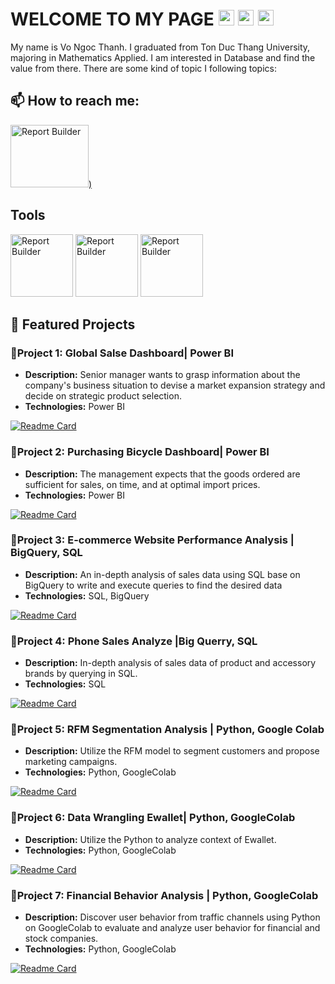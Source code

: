 
# WELCOME TO MY PAGE <img src="https://github.com/user-attachments/assets/18de200d-2101-4bc2-97ee-8a8534c850ce" width="25" height="25" alt="GIF"> <img src="https://github.com/user-attachments/assets/18de200d-2101-4bc2-97ee-8a8534c850ce" width="25" height="25" alt="GIF"> <img src="https://github.com/user-attachments/assets/18de200d-2101-4bc2-97ee-8a8534c850ce" width="25" height="25" alt="GIF">

My name is Vo Ngoc Thanh. I graduated from Ton Duc Thang University, majoring in Mathematics Applied. I am interested in Database and find the value from there. There are some kind of topic I following topics:
## 📫 How to reach me:

[<img src="https://github.com/user-attachments/assets/9a7d2769-e950-4680-b1ba-f96968251a1e" width="125" height="100" alt="Report Builder">)](mailto:vothanh023@gmail.com)




## Tools
<img src="https://github.com/user-attachments/assets/d591694d-bc6a-4e50-b933-c864d84c7121" width="100" height="100" alt="Report Builder"> 

<img src="https://github.com/user-attachments/assets/fc88be57-6e27-42e1-826c-d100cc3918c2" width="100" height="100" alt="Report Builder">

<img src="https://github.com/user-attachments/assets/666620dc-f697-41c8-974d-b5d43f52fe7b" width="100" height="100" alt="Report Builder">



## 📝 Featured Projects

### 📜Project 1: Global Salse Dashboard| Power BI
- **Description:** Senior manager wants to grasp information about the company's business situation to devise a market expansion strategy and decide on strategic product selection.
- **Technologies:** Power BI

[![Readme Card](https://github-readme-stats.vercel.app/api/pin/?username=theng23&repo=Global-Store-Sales-Analysis-Power-Bi)](https://github.com/theng23/Global-Store-Sales-Analysis-Power-Bi)


### 📜Project 2: Purchasing Bicycle Dashboard| Power BI
- **Description:** The management expects that the goods ordered are sufficient for sales, on time, and at optimal import prices.
- **Technologies:** Power BI

[![Readme Card](https://github-readme-stats.vercel.app/api/pin/?username=theng23&repo=Purchasing-Bicycle-Dashboard)](https://github.com/theng23/Purchasing-Bicycle-Dashboard)

### 📜Project 3: E-commerce Website Performance Analysis  | BigQuery, SQL
- **Description:** An in-depth analysis of sales data using SQL base on BigQuery to write and execute queries to find the desired data
- **Technologies:** SQL, BigQuery

[![Readme Card](https://github-readme-stats.vercel.app/api/pin/?username=theng23&repo=E-commerce-Website-Performance-Analysis-SQL)](https://github.com/theng23/E-commerce-Website-Performance-Analysis-SQL)


### 📜Project 4: Phone Sales Analyze |Big Querry, SQL
- **Description:** In-depth analysis of sales data of product and accessory brands by querying in SQL.
- **Technologies:** SQL

[![Readme Card](https://github-readme-stats.vercel.app/api/pin/?username=theng23&repo=Phone-Sales-Analyze)](https://github.com/theng23/Phone-Sales-Analyze)

### 📜Project 5: RFM Segmentation Analysis | Python, Google Colab
- **Description:** Utilize the RFM model to segment customers and propose marketing campaigns.
- **Technologies:** Python, GoogleColab
  
[![Readme Card](https://github-readme-stats.vercel.app/api/pin/?username=theng23&repo=RFM-Segmentation-Analysis)](https://github.com/theng23/RFM-Segmentation-Analysis)

### 📜Project 6: Data Wrangling Ewallet| Python, GoogleColab
- **Description:** Utilize the Python to analyze context of Ewallet.
- **Technologies:** Python, GoogleColab

[![Readme Card](https://github-readme-stats.vercel.app/api/pin/?username=theng23&repo=Data-Wrangling-Ewallet)](https://github.com/theng23/Data-Wrangling-Ewallet)

### 📜Project 7: Financial Behavior Analysis | Python, GoogleColab

- **Description:** Discover user behavior from traffic channels using Python on GoogleColab to evaluate and analyze user behavior for financial and stock companies.
- **Technologies:** Python, GoogleColab

[![Readme Card](https://github-readme-stats.vercel.app/api/pin/?username=theng23&repo=Financial-Behavior-Analysis)](https://github.com/theng23/Financial-Behavior-Analysis)

<!--
### Project 7: Financial Behavior Analysis | Python, GoogleColab
- **Description:** Discover user behavior from traffic channels using Python on GoogleColab to evaluate and analyze user behavior for financial and stock companies.
- **Technologies:** Python, GoogleColab
- **Repository Link:** [Analyze-Financial-Behavior-Analysis](https://github.com/theng23/Analyze-Financial-Behavior-Analysis)
-->

<!--
### Project 2: Web Development with React
- **Description:** A responsive web application built with React and Redux.
- **Technologies:** React, Redux, JavaScript, HTML, CSS
- **Link:** [View Project](https://github.com/username/project2)

### Project 3: Machine Learning Model
- **Description:** A machine learning model to predict housing prices using Scikit-learn.
- **Technologies:** Python, Scikit-learn, Jupyter Notebook
- **Link:** [View Project](https://github.com/username/project3)
```
-->

<!--
**theng23/theng23** is a ✨ _special_ ✨ repository because its `README.md` (this file) appears on your GitHub profile.

Here are some ideas to get you started:

- 🔭 I’m currently working on ...
- 🌱 I’m currently learning ...
- 👯 I’m looking to collaborate on ...
- 🤔 I’m looking for help with ...
- 💬 Ask me about ...
- 📫 How to reach me: ...
- 😄 Pronouns: ...
- ⚡ Fun fact: ...
-->
